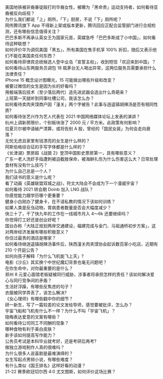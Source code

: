美国地铁被非裔暴徒殴打的华裔女性，被曝为「黑命贵」运动支持者，如何看待亚裔被反向歧视？  
为什么我们都说「上」厕所，「下」厨房，不说「下」厕所呢？  
网传腾讯旗下 App 不得新上架或版本更新，腾讯回应正配合监管部门进行合规检测，还有哪些信息值得关注？  
巴巴多斯不再承认英女王为国家元首，英媒急呼「巴巴多斯成了小中国」，如何看待这种联想？  
如何评价华为调侃美国「黑五」，所有美国在售手机享 100% 折扣，随后又表示他们不能在美国卖任何东西？  
如何看待菲律宾总统候选人登中业岛「宣誓主权」，收到短信「欢迎来到中国」？  
如何看待山东两服务员调包 18 瓶茅台无人喝出异常，这两位服务员需要承担什么法律责任？  
iPhone 15 概念设计图曝光，15 可能做出哪些升级和改变？  
被要过微信的女生是因为长的好看吗？  
用极端落后技术（至少落后两代）造先进武器会造出什么奇葩来？  
上班第一天就听到同事吐槽公司，我该怎么办？  
如何看待卖肉夹馍商户因「潼关」两个字被告？此事与逍遥镇胡辣汤是否有相同性质?  
如何看待张艺兴作为艺人代表在 2021 中国网络媒体论坛上发表的演讲？  
杭州上调新房限价，个别板块涨了 2000 元 / 平方米。此政策有何影响？  
拉夏贝尔被申请破产清算，或将告别 A 股，曾经的「国民女装」为何会走向衰落？  
无忧无虑且家里有钱漂亮的女生是什么样的？  
阿斯伯格综合征的手写字体都是什么样的？  
《长津湖》票房超《战狼 2》登顶中国影史票房第一，具有哪些意义？  
广东一老人洗虾手指遭刺被迫截肢保命，被海鲜扎伤为什么伤害这么大？日常处理食材有没有什么技巧？  
为什么自己总是一个人？  
我们读书的意义是什么呢？  
看了动画《英雄联盟双城之战》，符文大陆会不会成为下一个漫威宇宙？  
如何看待 2021 转会期 Doinb 加入 LNG 战队？  
你感觉能力跟学历哪个更重要？  
健身小白刚办了健身卡，在不请私教的情况下该如何训练？  
如果人类是反刍动物，胃病患者数量是否会大幅度减少？  
快三十了，干了快九年的工作在一线城市月入 4～6k 还要继续吗？  
你觉得打工好还是创业好呢？  
国台办称「大陆正规划两岸交通建设，福建完成与金门、马祖通桥初步方案」，这对两岸经济发展有哪些积极意义？  
你住过最贵的酒店是哪家？  
如何看待继逍遥镇胡辣汤事件后，陕西潼关肉夹馍协会起诉数百家小吃店，近期有 210 个开庭公告？  
如何向孩子解释「为什么飞机能飞上天」?  
电影《沙丘》其实换个中世纪魔幻背景也毫无问题吧？  
在你生命中，对你最重要的是什么？  
郑州 8 元爱心面馆老板疑被同行威胁，涉事者将承担怎样的责任？该如何解决爱心与同行竞争间的矛盾？  
生活好浮躁，有哪些反焦虑的句子？  
衣服被同学弄丢了，该怎么解决?  
《女心理师》有哪些戳中你的细节？  
研一新生，写了一篇较差的论文发给导师，感觉要被批评，怎么办？  
宇宙飞船和飞机有什么不一样？为什么不叫「宇宙飞机」？  
隐晦表达爱意的文案有哪些？  
如何看待公司同工不同酬的现象？  
哪种食物有利于美白皮肤？  
新手该如何提高写作能力？  
公务员考试是本科毕业就考好，还是考研后再考?  
做独立游戏制作人真的很难吗？  
为什么很多人说喜剧是最难演绎的？  
女生写起点男频小说，有哪些难度？  
有什么类似《国王排名》这样好看的动漫？  
21-22 赛季欧冠切尔西 4:0 尤文图斯，如何评价这场比赛？  

